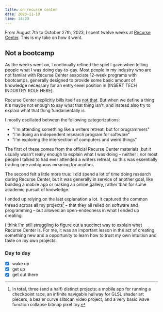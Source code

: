 ```yaml
---
title: on recurse center
date: 2023-11-10
time: 14:23
---
```


From August 7th to October 27th, 2023, I spent twelve weeks at [Recurse Center](https://www.recurse.com/). This is my take on how it went.

## Not a bootcamp

As the weeks went on, I continually refined the spiel I gave when telling people what I was doing day-to-day. Most people in my industry who are not familar with Recurse Center associate 12-week programs with bootcamps, generally designed to provide some basic amount of knowledge necessary for an entry-level position in [INSERT TECH INDUSTRY ROLE HERE].

Recurse Center explicitly bills itself as [not that](https://www.recurse.com/not-a-bootcamp). But when we define a thing it's maybe not enough to say what that thing isn't, and instead also try to explain what that thing fundamentally is.

I mostly oscillated between the following categorizations:

- "I'm attending something like a writers retreat, but for programmers"
- "I'm doing an independent research program for software"
- "I'm exploring the intersection of computers and weird things"

The first of these comes from the official Recurse Center materials, but it usually wasn't really enough to explain what I was doing – neither I nor most people I talked to had ever attended a writers retreat, so this was essentially trading one ambiguous meaning for another.

The second felt a little more true: I did spend a lot of time doing research during Recurse Center, but it was generally in service of another goal, like building a mobile app or making an online gallery, rather than for some academic pursuit of knowledge.

I ended up relying on the last explanation a lot. It captured the common thread across all my projects[^1] – that they all relied on software and programming – but allowed an open-endedness in what I ended up creating.

I think I'm still struggling to figure out a succinct way to explain what Recurse Center is. For me, it was an important lesson in the act of creating something new and a opportunity to learn how to trust my own intuition and taste on my own projects.

### Day to day

- [x] wake up
- [x] get up
- [x] get out there

[^1]: In total, three (and a half) distinct projects: a mobile app for running a checkpoint race, an infinite navigable hallway for GLSL shader art piecers, a bezier curve slitscan video project, and a very basic wave function collapse bitmap pixel toy.
